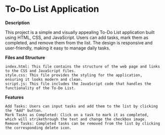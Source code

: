 # To-Do List Application
**Description**

This project is a simple and visually appealing To-Do List application built using HTML, CSS, and JavaScript. Users can add tasks, mark them as completed, and remove them from the list. The design is responsive and user-friendly, making it easy to manage daily tasks.

**Files and Structure**

    index.html: This file contains the structure of the web page and links to the CSS and JavaScript files.
    style.css: This file provides the styling for the application, ensuring it looks modern and clean.
    script.js: This file includes the JavaScript code that handles the functionality of the To-Do List.

**Features**

    Add Tasks: Users can input tasks and add them to the list by clicking the "Add" button.
    Mark Tasks as Completed: Click on a task to mark it as completed, which will strikethrough the text and change the checkbox image.
    Remove Tasks: Completed tasks can be removed from the list by clicking the corresponding delete icon.

